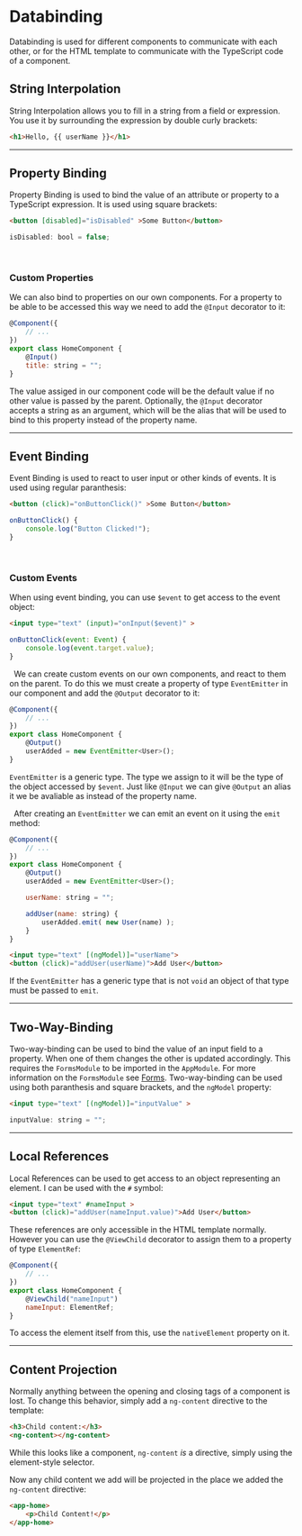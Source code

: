 # Databinding
Databinding is used for different components to communicate with each other, or for the HTML template to communicate with the TypeScript code of a component.

## String Interpolation
String Interpolation allows you to fill in a string from a field or expression. You use it by surrounding the expression by double curly brackets:
```html
<h1>Hello, {{ userName }}</h1>
```

---
## Property Binding
Property Binding is used to bind the value of an attribute or property to a TypeScript expression. It is used using square brackets:
```html
<button [disabled]="isDisabled" >Some Button</button>
```
```js
isDisabled: bool = false;
```

&nbsp;
### Custom Properties
We can also bind to properties on our own components. For a property to be able to be accessed this way we need to add the `@Input` decorator to it:
```js
@Component({
    // ...
})
export class HomeComponent {
    @Input()
    title: string = "";
}
```
The value assiged in our component code will be the default value if no other value is passed by the parent.
Optionally, the `@Input` decorator accepts a string as an argument, which will be the alias that will be used to bind to this property instead of the property name.

---
## Event Binding
Event Binding is used to react to user input or other kinds of events. It is used using regular paranthesis:
```html
<button (click)="onButtonClick()" >Some Button</button>
```
```js
onButtonClick() {
    console.log("Button Clicked!");
}
```

&nbsp;
### Custom Events
When using event binding, you can use `$event` to get access to the event object:
```html
<input type="text" (input)="onInput($event)" >
```
```js
onButtonClick(event: Event) {
    console.log(event.target.value);
}
```

&nbsp;
We can create custom events on our own components, and react to them on the parent. To do this we must create a property of type `EventEmitter` in our component and add the `@Output` decorator to it:
```js
@Component({
    // ...
})
export class HomeComponent {
    @Output()
    userAdded = new EventEmitter<User>();
}
```
`EventEmitter` is a generic type. The type we assign to it will be the type of the object accessed by `$event`. Just like `@Input` we can give `@Output` an alias it we be avaliable as instead of the property name.

&nbsp;
After creating an `EventEmitter` we can emit an event on it using the `emit` method:
```js
@Component({
    // ...
})
export class HomeComponent {
    @Output()
    userAdded = new EventEmitter<User>();

    userName: string = "";

    addUser(name: string) {
        userAdded.emit( new User(name) );
    }
}
```
```html
<input type="text" [(ngModel)]="userName">
<button (click)="addUser(userName)">Add User</button>
```
If the `EventEmitter` has a generic type that is not `void` an object of that type must be passed to `emit`.

---
## Two-Way-Binding
Two-way-binding can be used to bind the value of an input field to a property. When one of them changes the other is updated accordingly. 
This requires the `FormsModule` to be imported in the `AppModule`. For more information on the `FormsModule` see [Forms](../Forms/index.md).
Two-way-binding can be used using both paranthesis and square brackets, and the `ngModel` property:
```html
<input type="text" [(ngModel)]="inputValue" >
```
```js
inputValue: string = "";
```

---
## Local References
Local References can be used to get access to an object representing an element. I can be used with the `#` symbol:
```html
<input type="text" #nameInput >
<button (click)="addUser(nameInput.value)">Add User</button>
```
These references are only accessible in the HTML template normally. However you can use the `@ViewChild` decorator to assign them to a property of type `ElementRef`:
```js
@Component({
    // ...
})
export class HomeComponent {
    @ViewChild("nameInput")
    nameInput: ElementRef;
}
```
To access the element itself from this, use the `nativeElement` property on it.

---
## Content Projection
Normally anything between the opening and closing tags of a component is lost. To change this behavior, simply add a `ng-content` directive to the template:
```html
<h3>Child content:</h3>
<ng-content></ng-content>
```
While this looks like a component, `ng-content` *is* a directive, simply using the element-style selector.

Now any child content we add will be projected in the place we added the `ng-content` directive:
```html
<app-home>
    <p>Child Content!</p>
</app-home>
```